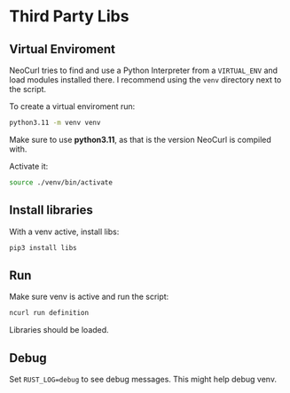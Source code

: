 # Third Party Libs

## Virtual Enviroment

NeoCurl tries to find and use a Python Interpreter from a `VIRTUAL_ENV` and load modules installed there.
I recommend using the `venv` directory next to the script.

To create a virtual enviroment run:

```bash
python3.11 -m venv venv
```

Make sure to use **python3.11**, as that is the version NeoCurl is compiled with.

Activate it:

```bash
source ./venv/bin/activate
```

## Install libraries

With a venv active, install libs:

```bash
pip3 install libs
```

## Run

Make sure venv is active and run the script:

```bash
ncurl run definition
```

Libraries should be loaded.

## Debug

Set `RUST_LOG=debug` to see debug messages. This might help debug venv.
